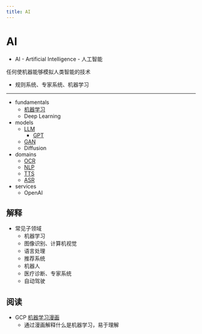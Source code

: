 ```yaml
---
title: AI
---
```


# AI

- AI - Artificial Intelligence - 人工智能

任何使机器能够模拟人类智能的技术

- 规则系统、专家系统、机器学习

---

- fundamentals
  - [机器学习](./ml/README.md)
  - Deep Learning
- models
  - [LLM](./llm/README.md)
    - [GPT](./gpt/README.md)
  - [GAN](./gan/README.md)
  - Diffusion
- domains
  - [OCR](./ocr/README.md)
  - [NLP](./nlp/README.md)
  - [TTS](./tts/README.md)
  - [ASR](./asr/README.md)
- services
  - OpenAI

## 解释

- 常见子领域
  - 机器学习
  - 图像识别、计算机视觉
  - 语言处理
  - 推荐系统
  - 机器人
  - 医疗诊断、专家系统
  - 自动驾驶

## 阅读

- GCP [机器学习漫画](https://cloud.google.com/products/ai/ml-comic-1/)
  - 通过漫画解释什么是机器学习，易于理解
